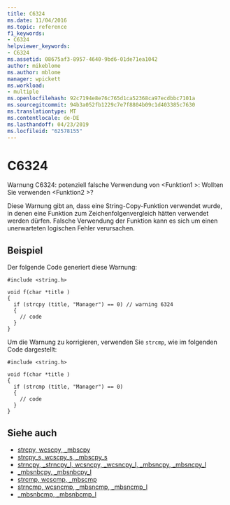 ```yaml
---
title: C6324
ms.date: 11/04/2016
ms.topic: reference
f1_keywords:
- C6324
helpviewer_keywords:
- C6324
ms.assetid: 08675af3-8957-4640-9bd6-01de71ea1042
author: mikeblome
ms.author: mblome
manager: wpickett
ms.workload:
- multiple
ms.openlocfilehash: 92c7194e8e76c765d1ca52368ca97ecdbbc7101a
ms.sourcegitcommit: 94b3a052fb1229c7e7f8804b09c1d403385c7630
ms.translationtype: MT
ms.contentlocale: de-DE
ms.lasthandoff: 04/23/2019
ms.locfileid: "62578155"
---
```

# <a name="c6324"></a>C6324
Warnung C6324: potenziell falsche Verwendung von \<Funktion1 >: Wollten Sie verwenden \<Funktion2 >?

 Diese Warnung gibt an, dass eine String-Copy-Funktion verwendet wurde, in denen eine Funktion zum Zeichenfolgenvergleich hätten verwendet werden dürfen. Falsche Verwendung der Funktion kann es sich um einen unerwarteten logischen Fehler verursachen.

## <a name="example"></a>Beispiel
 Der folgende Code generiert diese Warnung:

```
#include <string.h>

void f(char *title )
{
  if (strcpy (title, "Manager") == 0) // warning 6324
  {
    // code
  }
}
```

 Um die Warnung zu korrigieren, verwenden Sie `strcmp`, wie im folgenden Code dargestellt:

```
#include <string.h>

void f(char *title )
{
  if (strcmp (title, "Manager") == 0)
  {
    // code
  }
}
```

## <a name="see-also"></a>Siehe auch

- [strcpy, wcscpy, _mbscpy](/cpp/c-runtime-library/reference/strcpy-wcscpy-mbscpy)
- [strcpy_s, wcscpy_s, _mbscpy_s](/cpp/c-runtime-library/reference/strcpy-s-wcscpy-s-mbscpy-s)
- [strncpy, _strncpy_l, wcsncpy, _wcsncpy_l, _mbsncpy, _mbsncpy_l](/cpp/c-runtime-library/reference/strncpy-strncpy-l-wcsncpy-wcsncpy-l-mbsncpy-mbsncpy-l)
- [_mbsnbcpy, _mbsnbcpy_l](/cpp/c-runtime-library/reference/mbsnbcpy-mbsnbcpy-l)
- [strcmp, wcscmp, _mbscmp](/cpp/c-runtime-library/reference/strcmp-wcscmp-mbscmp)
- [strncmp, wcsncmp, _mbsncmp, _mbsncmp_l](/cpp/c-runtime-library/reference/strncmp-wcsncmp-mbsncmp-mbsncmp-l)
- [_mbsnbcmp, _mbsnbcmp_l](/cpp/c-runtime-library/reference/mbsnbcmp-mbsnbcmp-l)